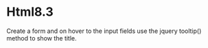 # Html8.3
Create a form and on hover to the input fields use the jquery tooltip() method to show the title.
